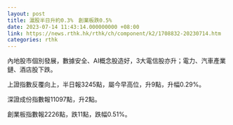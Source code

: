 ```yaml
---
layout: post
title: 滬股半日升約0.3%　創業板跌0.5%
date: 2023-07-14 11:43:14.000000000 +08:00
link: https://news.rthk.hk/rthk/ch/component/k2/1708832-20230714.htm
categories: rthk
---
```


內地股市個別發展，數據安全、AI概念股造好，3大電信股亦升；電力、汽車產業鏈、酒店股下跌。

上證指數反覆向上，半日報3245點，屬今早高位，升9點，升幅0.29%。

深證成份指數報11097點，升2點。

創業板指數報2226點，跌11點，跌幅0.51%。
